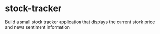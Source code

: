 # stock-tracker
Build a small stock tracker application that displays the current stock price and news sentiment information
